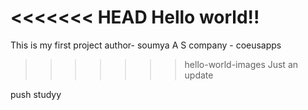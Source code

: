 <<<<<<< HEAD
Hello world!!
=======
This is my first project
author- soumya A S
company - coeusapps
>>>>>>> hello-world-images
Just an update
>>>>>>> 
push studyy